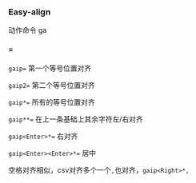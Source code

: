 ### Easy-align

动作命令 ga

#### =

`gaip=`                第一个等号位置对齐

`gaip2=`               第二个等号位置对齐

`gaip*=`               所有的等号位置对齐

`gaip**=`              在上一条基础上其余字符左/右对齐

`gaip<Enter>*=`        右对齐

`gaip<Enter><Enter>*=` 居中


空格对齐相似，csv对齐多个一个`,`也对齐，`gaip<Right>*,`


